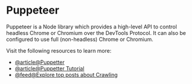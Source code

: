 # Puppeteer

Puppeteer is a Node library which provides a high-level API to control headless Chrome or Chromium over the DevTools Protocol. It can also be configured to use full (non-headless) Chrome or Chromium.

Visit the following resources to learn more:

- [@article@Puppetter](https://developer.chrome.com/docs/puppeteer/)
- [@article@Puppetter Tutorial](https://www.freecodecamp.org/news/how-to-use-puppeteer-with-nodejs/)
- [@feed@Explore top posts about Crawling](https://app.daily.dev/tags/crawling?ref=roadmapsh)